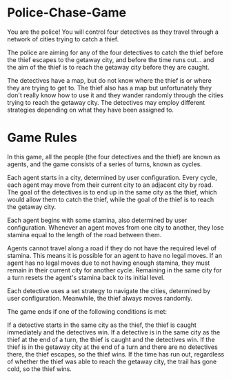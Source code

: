 # Police-Chase-Game

You are the police! You will control four detectives as they travel through a network of cities trying to catch a thief.

The police are aiming for any of the four detectives to catch the thief before the thief escapes to the getaway city, and before the time runs out... and the aim of the thief is to reach the getaway city before they are caught.

The detectives have a map, but do not know where the thief is or where they are trying to get to. The thief also has a map but unfortunately they don't really know how to use it and they wander randomly through the cities trying to reach the getaway city. The detectives may employ different strategies depending on what they have been assigned to.

# Game Rules
In this game, all the people (the four detectives and the thief) are known as agents, and the game consists of a series of turns, known as cycles.

Each agent starts in a city, determined by user configuration. Every cycle, each agent may move from their current city to an adjacent city by road. The goal of the detectives is to end up in the same city as the thief, which would allow them to catch the thief, while the goal of the thief is to reach the getaway city.

Each agent begins with some stamina, also determined by user configuration. Whenever an agent moves from one city to another, they lose stamina equal to the length of the road between them.

Agents cannot travel along a road if they do not have the required level of stamina. This means it is possible for an agent to have no legal moves. If an agent has no legal moves due to not having enough stamina, they must remain in their current city for another cycle. Remaining in the same city for a turn resets the agent's stamina back to its initial level.

Each detective uses a set strategy to navigate the cities, determined by user configuration. Meanwhile, the thief always moves randomly.

The game ends if one of the following conditions is met:

If a detective starts in the same city as the thief, the thief is caught immediately and the detectives win.
If a detective is in the same city as the thief at the end of a turn, the thief is caught and the detectives win.
If the thief is in the getaway city at the end of a turn and there are no detectives there, the thief escapes, so the thief wins.
If the time has run out, regardless of whether the thief was able to reach the getaway city, the trail has gone cold, so the thief wins.
